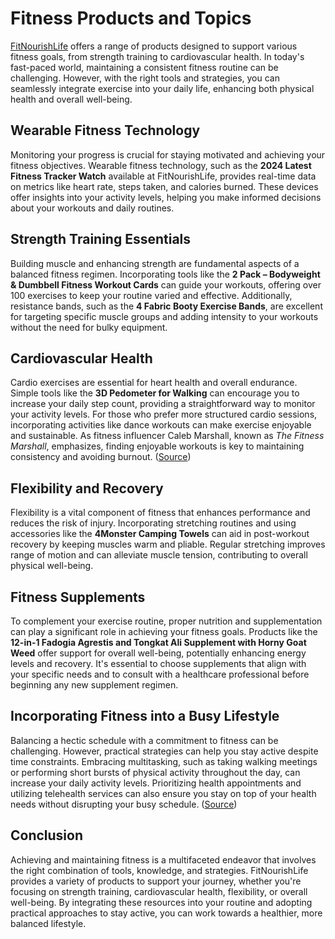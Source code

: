 # Fitness Products and Topics

[FitNourishLife](https://fitnourishlife.store/) offers a range of products designed to support various fitness goals, from strength training to cardiovascular health. In today's fast-paced world, maintaining a consistent fitness routine can be challenging. However, with the right tools and strategies, you can seamlessly integrate exercise into your daily life, enhancing both physical health and overall well-being. 

## Wearable Fitness Technology

Monitoring your progress is crucial for staying motivated and achieving your fitness objectives. Wearable fitness technology, such as the **2024 Latest Fitness Tracker Watch** available at FitNourishLife, provides real-time data on metrics like heart rate, steps taken, and calories burned. These devices offer insights into your activity levels, helping you make informed decisions about your workouts and daily routines.

## Strength Training Essentials

Building muscle and enhancing strength are fundamental aspects of a balanced fitness regimen. Incorporating tools like the **2 Pack – Bodyweight & Dumbbell Fitness Workout Cards** can guide your workouts, offering over 100 exercises to keep your routine varied and effective. Additionally, resistance bands, such as the **4 Fabric Booty Exercise Bands**, are excellent for targeting specific muscle groups and adding intensity to your workouts without the need for bulky equipment.

## Cardiovascular Health

Cardio exercises are essential for heart health and overall endurance. Simple tools like the **3D Pedometer for Walking** can encourage you to increase your daily step count, providing a straightforward way to monitor your activity levels. For those who prefer more structured cardio sessions, incorporating activities like dance workouts can make exercise enjoyable and sustainable. As fitness influencer Caleb Marshall, known as *The Fitness Marshall*, emphasizes, finding enjoyable workouts is key to maintaining consistency and avoiding burnout. ([Source](https://people.com/the-fitness-marshall-caleb-marshall-dance-workouts-8786420?utm_source=chatgpt.com))

## Flexibility and Recovery

Flexibility is a vital component of fitness that enhances performance and reduces the risk of injury. Incorporating stretching routines and using accessories like the **4Monster Camping Towels** can aid in post-workout recovery by keeping muscles warm and pliable. Regular stretching improves range of motion and can alleviate muscle tension, contributing to overall physical well-being.

## Fitness Supplements

To complement your exercise routine, proper nutrition and supplementation can play a significant role in achieving your fitness goals. Products like the **12-in-1 Fadogia Agrestis and Tongkat Ali Supplement with Horny Goat Weed** offer support for overall well-being, potentially enhancing energy levels and recovery. It's essential to choose supplements that align with your specific needs and to consult with a healthcare professional before beginning any new supplement regimen.

## Incorporating Fitness into a Busy Lifestyle

Balancing a hectic schedule with a commitment to fitness can be challenging. However, practical strategies can help you stay active despite time constraints. Embracing multitasking, such as taking walking meetings or performing short bursts of physical activity throughout the day, can increase your daily activity levels. Prioritizing health appointments and utilizing telehealth services can also ensure you stay on top of your health needs without disrupting your busy schedule. ([Source](https://www.dailytelegraph.com.au/lifestyle/the-busy-persons-guide-to-staying-active/news-story/18c6f15af0983505ebd164228ffb7dd7?utm_source=chatgpt.com))

## Conclusion

Achieving and maintaining fitness is a multifaceted endeavor that involves the right combination of tools, knowledge, and strategies. FitNourishLife provides a variety of products to support your journey, whether you're focusing on strength training, cardiovascular health, flexibility, or overall well-being. By integrating these resources into your routine and adopting practical approaches to stay active, you can work towards a healthier, more balanced lifestyle.
